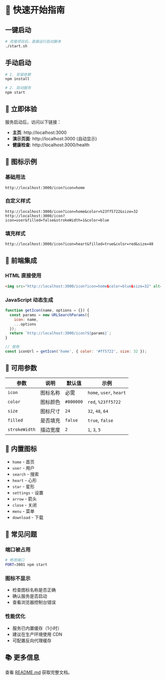 # 🚀 快速开始指南

## 一键启动

```bash
# 克隆项目后，直接运行启动脚本
./start.sh
```

## 手动启动

```bash
# 1. 安装依赖
npm install

# 2. 启动服务
npm start
```

## 🎯 立即体验

服务启动后，访问以下链接：

- **主页**: http://localhost:3000
- **演示页面**: http://localhost:3000 (自动显示)
- **健康检查**: http://localhost:3000/health

## 🎨 图标示例

### 基础用法
```
http://localhost:3000/icon?icon=home
```

### 自定义样式
```
http://localhost:3000/icon?icon=home&color=%23ff5722&size=32
http://localhost:3000/icon?icon=user&filled=false&strokeWidth=1&color=blue
```

### 填充样式
```
http://localhost:3000/icon?icon=heart&filled=true&color=red&size=48
```

## 📱 前端集成

### HTML 直接使用
```html
<img src="http://localhost:3000/icon?icon=home&color=blue&size=32" alt="首页">
```

### JavaScript 动态生成
```javascript
function getIcon(name, options = {}) {
  const params = new URLSearchParams({
    icon: name,
    ...options
  });
  return `http://localhost:3000/icon?${params}`;
}

// 使用
const iconUrl = getIcon('home', { color: '#ff5722', size: 32 });
```

## 🔧 可用参数

| 参数 | 说明 | 默认值 | 示例 |
|------|------|--------|------|
| `icon` | 图标名称 | 必需 | `home`, `user`, `heart` |
| `color` | 图标颜色 | `#000000` | `red`, `%23ff5722` |
| `size` | 图标尺寸 | `24` | `32`, `48`, `64` |
| `filled` | 是否填充 | `false` | `true`, `false` |
| `strokeWidth` | 描边宽度 | `2` | `1`, `3`, `5` |

## 🎯 内置图标

- `home` - 首页
- `user` - 用户
- `search` - 搜索
- `heart` - 心形
- `star` - 星形
- `settings` - 设置
- `arrow` - 箭头
- `close` - 关闭
- `menu` - 菜单
- `download` - 下载

## 🚨 常见问题

### 端口被占用
```bash
# 修改端口
PORT=3001 npm start
```

### 图标不显示
- 检查图标名称是否正确
- 确认服务是否启动
- 查看浏览器控制台错误

### 性能优化
- 服务已内置缓存（1小时）
- 建议在生产环境使用 CDN
- 可配置反向代理缓存

## 📚 更多信息

查看 [README.md](./README.md) 获取完整文档。
